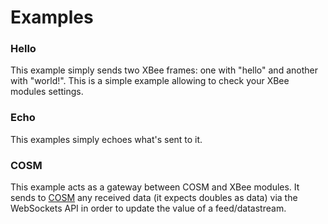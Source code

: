 # Examples

### Hello

This example simply sends two XBee frames: one with "hello" and another with "world!".
This is a simple example allowing to check your XBee modules settings.

### Echo

This examples simply echoes what's sent to it.

### COSM

This example acts as a gateway between COSM and XBee modules.
It sends to [COSM](http://www.cosm.com) any received data (it expects doubles as data) via the WebSockets API in order
to update the value of a feed/datastream.